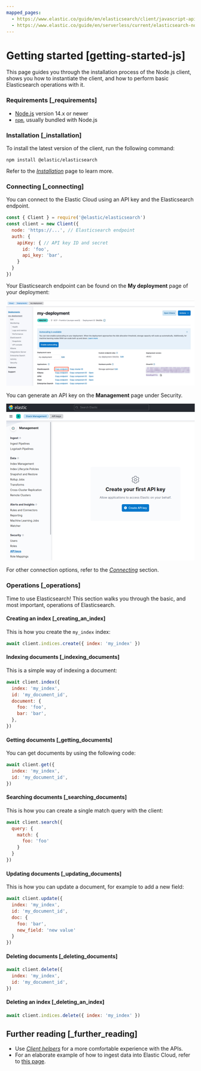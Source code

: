 ```yaml
---
mapped_pages:
  - https://www.elastic.co/guide/en/elasticsearch/client/javascript-api/current/getting-started-js.html
  - https://www.elastic.co/guide/en/serverless/current/elasticsearch-nodejs-client-getting-started.html
---
```


# Getting started [getting-started-js]

This page guides you through the installation process of the Node.js client, shows you how to instantiate the client, and how to perform basic Elasticsearch operations with it.


### Requirements [_requirements]

* [Node.js](https://nodejs.org/) version 14.x or newer
* [`npm`](https://docs.npmjs.com/downloading-and-installing-node-js-and-npm), usually bundled with Node.js


### Installation [_installation]

To install the latest version of the client, run the following command:

```shell
npm install @elastic/elasticsearch
```

Refer to the [*Installation*](/reference/installation.md) page to learn more.


### Connecting [_connecting]

You can connect to the Elastic Cloud using an API key and the Elasticsearch endpoint.

```js
const { Client } = require('@elastic/elasticsearch')
const client = new Client({
  node: 'https://...', // Elasticsearch endpoint
  auth: {
    apiKey: { // API key ID and secret
      id: 'foo',
      api_key: 'bar',
    }
  }
})
```

Your Elasticsearch endpoint can be found on the **My deployment** page of your deployment:

![Finding Elasticsearch endpoint](images/es-endpoint.jpg)

You can generate an API key on the **Management** page under Security.

![Create API key](images/create-api-key.png)

For other connection options, refer to the [*Connecting*](/reference/connecting.md) section.


### Operations [_operations]

Time to use Elasticsearch! This section walks you through the basic, and most important, operations of Elasticsearch.


#### Creating an index [_creating_an_index]

This is how you create the `my_index` index:

```js
await client.indices.create({ index: 'my_index' })
```


#### Indexing documents [_indexing_documents]

This is a simple way of indexing a document:

```js
await client.index({
  index: 'my_index',
  id: 'my_document_id',
  document: {
    foo: 'foo',
    bar: 'bar',
  },
})
```


#### Getting documents [_getting_documents]

You can get documents by using the following code:

```js
await client.get({
  index: 'my_index',
  id: 'my_document_id',
})
```


#### Searching documents [_searching_documents]

This is how you can create a single match query with the client:

```js
await client.search({
  query: {
    match: {
      foo: 'foo'
    }
  }
})
```


#### Updating documents [_updating_documents]

This is how you can update a document, for example to add a new field:

```js
await client.update({
  index: 'my_index',
  id: 'my_document_id',
  doc: {
    foo: 'bar',
    new_field: 'new value'
  }
})
```


#### Deleting documents [_deleting_documents]

```js
await client.delete({
  index: 'my_index',
  id: 'my_document_id',
})
```


#### Deleting an index [_deleting_an_index]

```js
await client.indices.delete({ index: 'my_index' })
```


## Further reading [_further_reading]

* Use [*Client helpers*](/reference/client-helpers.md) for a more comfortable experience with the APIs.
* For an elaborate example of how to ingest data into Elastic Cloud, refer to [this page](docs-content://manage-data/ingest/ingesting-data-from-applications/ingest-data-with-nodejs-on-elasticsearch-service.md).
